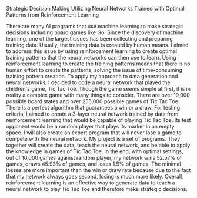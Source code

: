 
Strategic Decision Making Utilizing Neural Networks Trained with Optimal Patterns from Reinforcement Learning

 There are many AI programs that use machine learning to make strategic decisions including board games like Go. Since the discovery of machine learning, one of the largest issues has been collecting and preparing training data. Usually, the training data is created by human means. I aimed to address this issue by using reinforcement learning to create optimal training patterns that the neural networks can then use to learn. Using reinforcement learning to create the training patterns means that there is no human effort to create the patterns, solving the issue of time-consuming training pattern creation.
  To apply my approach to data generation and neural networks, I decided to code a neural network that played the children's game, Tic Tac Toe. Though the game seems simple at first, it is in reality a complex game with many things to consider. There are over 19,000 possible board states and over 255,000 possible games of Tic Tac Toe. There is a perfect algorithm that guarantees a win or a draw.
  For testing criteria, I aimed to create a 3-layer neural network trained by data from reinforcement learning that would be capable of playing Tic Tac Toe. Its test opponent would be a random player that plays its marker in an empty space. I will also create an expert program that will never lose a game to compete with the neural network. My project is a set of programs. They together will create the data, teach the neural network, and be able to apply the knowledge in games of Tic Tac Toe. In the end, with optimal settings, out of 10,000 games against random player, my network wins 52.57% of games, draws 45.93% of games, and loses 1.5% of games. The minimal losses are more important than the win or draw rate because due to the fact that my network always goes second, losing is much more likely.
  Overall, reinforcement learning is an effective way to generate data to teach a neural network to play Tic Tac Toe and therefore make strategic decisions.
